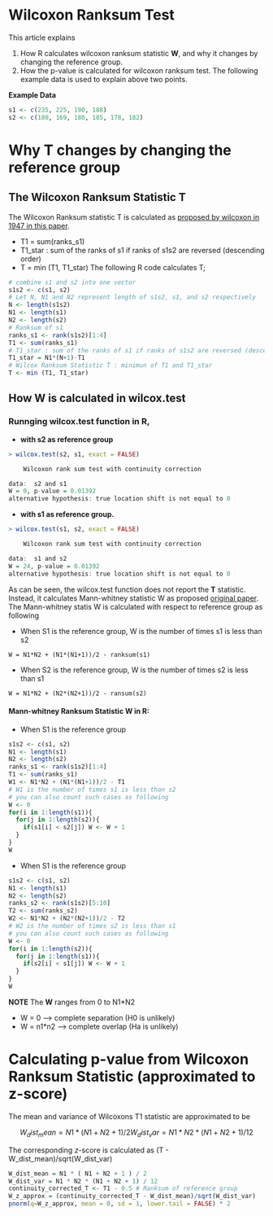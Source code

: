 # Wilcoxon Ranksum Test 
This article explains
1. How R calculates wilcoxon ranksum statistic **W**, and why it changes by changing the reference group.
2. How the p-value is calculated for wilcoxon ranksum test.
The following example data is used to explain above two points.

**Example Data**
```r
s1 <- c(235, 225, 190, 188)
s2 <- c(180, 169, 180, 185, 178, 182)
```
# Why T changes by changing the reference group

## The Wilcoxon Ranksum Statistic T
The Wilcoxon Ranksum statistic T is calculated as [proposed by wilcoxon in 1947 in this paper](https://www.jstor.org/stable/3001968?origin=crossref).
- T1 = sum(ranks_s1)
- T1_star : sum of the ranks of s1 if ranks of s1s2 are reversed (descending order)
- T = min (T1, T1_star)
The following R code calculates T;
```r
# combine s1 and s2 into one vector
s1s2 <- c(s1, s2)
# Let N, N1 and N2 represent length of s1s2, s1, and s2 respectively
N <- length(s1s2)
N1 <- length(s1)
N2 <- length(s2)
# Ranksum of s1
ranks_s1 <- rank(s1s2)[1:4]
T1 <- sum(ranks_s1)
# T1_star : sum of the ranks of s1 if ranks of s1s2 are reversed (descending order)
T1_star = N1*(N+1)-T1
# Wilcox Ranksum Statistic T : minimun of T1 and T1_star
T <- min (T1, T1_star)
```
## How **W** is calculated in wilcox.test

### Runnging wilcox.test function in R, 
  - **with s2 as reference group**
```r
> wilcox.test(s2, s1, exact = FALSE)

	Wilcoxon rank sum test with continuity correction

data:  s2 and s1
W = 0, p-value = 0.01392
alternative hypothesis: true location shift is not equal to 0
```
  - **with s1 as reference group.**
```r
> wilcox.test(s1, s2, exact = FALSE)

	Wilcoxon rank sum test with continuity correction

data:  s1 and s2
W = 24, p-value = 0.01392
alternative hypothesis: true location shift is not equal to 0
```
As can be seen, the wilcox.test function does not report the **T** statistic. Instead, it calculates Mann-whitney statistic W as proposed [original paper](https://zbmath.org/?format=complete&q=an:0041.26103).
The Mann-whitney statis W is calculated with respect to reference group as following
- When S1 is the reference group, W is the number of times s1 is less than s2
```
W = N1*N2 + (N1*(N1+1))/2 - ranksum(s1)
```
- When S2 is the reference group, W is the number of times s2 is less than s1
```
W = N1*N2 + (N2*(N2+1))/2 - ransum(s2) 
```
#### Mann-whitney Ranksum Statistic W in R:
- When S1 is the reference group
```r
s1s2 <- c(s1, s2)
N1 <- length(s1)
N2 <- length(s2)
ranks_s1 <- rank(s1s2)[1:4]
T1 <- sum(ranks_s1)
W1 <- N1*N2 + (N1*(N1+1))/2 - T1
# W1 is the number of times s1 is less than s2
# you can also count such cases as following
W <- 0
for(i in 1:length(s1)){
  for(j in 1:length(s2)){
    if(s1[i] < s2[j]) W <- W + 1
  }
}
W
```
- When S1 is the reference group 
```r
s1s2 <- c(s1, s2)
N1 <- length(s1)
N2 <- length(s2)
ranks_s2 <- rank(s1s2)[5:10]
T2 <- sum(ranks_s2)
W2 <- N1*N2 + (N2*(N2+1))/2 - T2
# W2 is the number of times s2 is less than s1
# you can also count such cases as following
W <- 0
for(i in 1:length(s2)){
  for(j in 1:length(s1)){
    if(s2[i] < s1[j]) W <- W + 1
  }
}
W
```
**NOTE**
The **W** ranges from 0 to N1*N2 
- W = 0 --> complete separation (H0 is unlikely)
- W = n1*n2 --> complete overlap (Ha is unlikely)

# Calculating p-value from Wilcoxon Ranksum Statistic (approximated to z-score)
The mean and variance of Wilcoxons T1 statistic are approximated to be
```math
W_dist_mean = N1 * ( N1 + N2 + 1 ) / 2 

W_dist_var = N1 * N2 * (N1 + N2 + 1) / 12
```
The corresponding *z*-score is calculated as 
(T - W_dist_mean)/sqrt(W_dist_var)

```r
W_dist_mean = N1 * ( N1 + N2 + 1 ) / 2 
W_dist_var = N1 * N2 * (N1 + N2 + 1) / 12
continuity_corrected_T <- T1 - 0.5 # Ranksum of reference group
W_z_approx = (continuity_corrected_T - W_dist_mean)/sqrt(W_dist_var)
pnorm(q=W_z_approx, mean = 0, sd = 1, lower.tail = FALSE) * 2  
```

